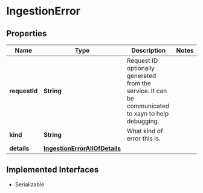 

# IngestionError


## Properties

| Name | Type | Description | Notes |
|------------ | ------------- | ------------- | -------------|
|**requestId** | **String** | Request ID optionally generated from the service. It can be communicated to xayn to help debugging. |  |
|**kind** | **String** | What kind of error this is. |  |
|**details** | [**IngestionErrorAllOfDetails**](IngestionErrorAllOfDetails.md) |  |  |


## Implemented Interfaces

* Serializable


